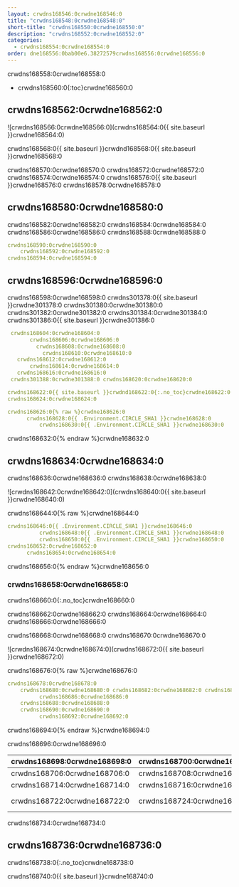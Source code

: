 ```yaml
---
layout: crwdns168546:0crwdne168546:0
title: "crwdns168548:0crwdne168548:0"
short-title: "crwdns168550:0crwdne168550:0"
description: "crwdns168552:0crwdne168552:0"
categories:
  - crwdns168554:0crwdne168554:0
order: dne168556:0bab00e6.38272579crwdns168556:0crwdne168556:0
---
```



crwdns168558:0crwdne168558:0

* crwdns168560:0{:toc}crwdne168560:0

## crwdns168562:0crwdne168562:0

![crwdns168566:0crwdne168566:0](crwdns168564:0{{ site.baseurl }}crwdne168564:0)

crwdns168568:0{{ site.baseurl }}crwdnd168568:0{{ site.baseurl }}crwdne168568:0

crwdns168570:0crwdne168570:0 crwdns168572:0crwdne168572:0 crwdns168574:0crwdne168574:0 crwdns168576:0{{ site.baseurl }}crwdne168576:0 crwdns168578:0crwdne168578:0

## crwdns168580:0crwdne168580:0

crwdns168582:0crwdne168582:0 crwdns168584:0crwdne168584:0 crwdns168586:0crwdne168586:0 crwdns168588:0crwdne168588:0

```yaml
crwdns168590:0crwdne168590:0
    crwdns168592:0crwdne168592:0
crwdns168594:0crwdne168594:0          
```

## crwdns168596:0crwdne168596:0

crwdns168598:0crwdne168598:0 crwdns301378:0{{ site.baseurl }}crwdne301378:0 crwdns301380:0crwdne301380:0 crwdns301382:0crwdne301382:0 crwdns301384:0crwdne301384:0 crwdns301386:0{{ site.baseurl }}crwdne301386:0

```yaml
 crwdns168604:0crwdne168604:0
       crwdns168606:0crwdne168606:0
         crwdns168608:0crwdne168608:0
           crwdns168610:0crwdne168610:0
   crwdns168612:0crwdne168612:0
       crwdns168614:0crwdne168614:0       
   crwdns168616:0crwdne168616:0          
 crwdns301388:0crwdne301388:0 crwdns168620:0crwdne168620:0

crwdns168622:0{{ site.baseurl }}crwdnd168622:0{:.no_toc}crwdne168622:0
crwdns168624:0crwdne168624:0

crwdns168626:0{% raw %}crwdne168626:0
      crwdns168628:0{{ .Environment.CIRCLE_SHA1 }}crwdne168628:0
          crwdns168630:0{{ .Environment.CIRCLE_SHA1 }}crwdne168630:0       
```

crwdns168632:0{% endraw %}crwdne168632:0

## crwdns168634:0crwdne168634:0

crwdns168636:0crwdne168636:0 crwdns168638:0crwdne168638:0

![crwdns168642:0crwdne168642:0](crwdns168640:0{{ site.baseurl }}crwdne168640:0)

crwdns168644:0{% raw %}crwdne168644:0

```yaml
crwdns168646:0{{ .Environment.CIRCLE_SHA1 }}crwdne168646:0
          crwdns168648:0{{ .Environment.CIRCLE_SHA1 }}crwdne168648:0
          crwdns168650:0{{ .Environment.CIRCLE_SHA1 }}crwdne168650:0                          
crwdns168652:0crwdne168652:0
      crwdns168654:0crwdne168654:0
```

crwdns168656:0{% endraw %}crwdne168656:0

### crwdns168658:0crwdne168658:0

crwdns168660:0{:.no_toc}crwdne168660:0

crwdns168662:0crwdne168662:0 crwdns168664:0crwdne168664:0 crwdns168666:0crwdne168666:0

crwdns168668:0crwdne168668:0 crwdns168670:0crwdne168670:0

![crwdns168674:0crwdne168674:0](crwdns168672:0{{ site.baseurl }}crwdne168672:0)

crwdns168676:0{% raw %}crwdne168676:0

```yaml
crwdns168678:0crwdne168678:0   
    crwdns168680:0crwdne168680:0 crwdns168682:0crwdne168682:0 crwdns168684:0crwdne168684:0
          crwdns168686:0crwdne168686:0
    crwdns168688:0crwdne168688:0
    crwdns168690:0crwdne168690:0
          crwdns168692:0crwdne168692:0
```

crwdns168694:0{% endraw %}crwdne168694:0

crwdns168696:0crwdne168696:0

| crwdns168698:0crwdne168698:0 | crwdns168700:0crwdne168700:0 | crwdns168702:0crwdne168702:0 | crwdns168704:0crwdne168704:0                              |
| ---------------------------- | ---------------------------- | ---------------------------- | --------------------------------------------------------- |
| crwdns168706:0crwdne168706:0 | crwdns168708:0crwdne168708:0 | crwdns168710:0crwdne168710:0 | crwdns168712:0crwdne168712:0                              |
| crwdns168714:0crwdne168714:0 | crwdns168716:0crwdne168716:0 | crwdns168718:0crwdne168718:0 | crwdns168720:0crwdne168720:0                              |
| crwdns168722:0crwdne168722:0 | crwdns168724:0crwdne168724:0 | crwdns168726:0crwdne168726:0 | crwdns168728:0crwdne168728:0 crwdns168730:0crwdne168730:0 | crwdns168732:0crwdne168732:0 

crwdns168734:0crwdne168734:0

## crwdns168736:0crwdne168736:0

crwdns168738:0{:.no_toc}crwdne168738:0

crwdns168740:0{{ site.baseurl }}crwdne168740:0